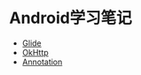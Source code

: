 # Android学习笔记
- [Glide](/notes/Glide.md)
- [OkHttp](/notes/OkHttp.md)
- [Annotation](/notes/Annotation.md)